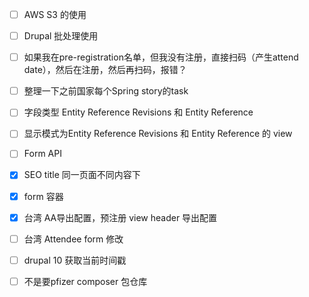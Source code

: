 - [ ] AWS S3 的使用
- [ ] Drupal 批处理使用
- [ ] 如果我在pre-registration名单，但我没有注册，直接扫码（产生attend date），然后在注册，然后再扫码，报错？

- [ ] 整理一下之前国家每个Spring story的task
- [ ] 字段类型 Entity Reference Revisions 和 Entity Reference 
- [ ] 显示模式为Entity Reference Revisions 和 Entity Reference 的 view
- [ ] Form API
- [x] SEO title 同一页面不同内容下
- [x] form 容器
- [x] 台湾 AA导出配置，预注册 view header 导出配置
- [ ] 台湾 Attendee form 修改
- [ ] drupal 10 获取当前时间戳
- [ ] 不是要pfizer composer 包仓库